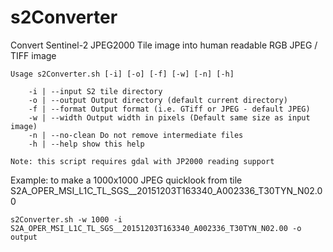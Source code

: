 # s2Converter

Convert Sentinel-2 JPEG2000 Tile image into human readable RGB JPEG / TIFF image

    Usage s2Converter.sh [-i] [-o] [-f] [-w] [-n] [-h]

        -i | --input S2 tile directory
        -o | --output Output directory (default current directory)
        -f | --format Output format (i.e. GTiff or JPEG - default JPEG)
        -w | --width Output width in pixels (Default same size as input image)
        -n | --no-clean Do not remove intermediate files
        -h | --help show this help

    Note: this script requires gdal with JP2000 reading support

Example: to make a 1000x1000 JPEG quicklook from tile S2A_OPER_MSI_L1C_TL_SGS__20151203T163340_A002336_T30TYN_N02.00

    s2Converter.sh -w 1000 -i S2A_OPER_MSI_L1C_TL_SGS__20151203T163340_A002336_T30TYN_N02.00 -o output
